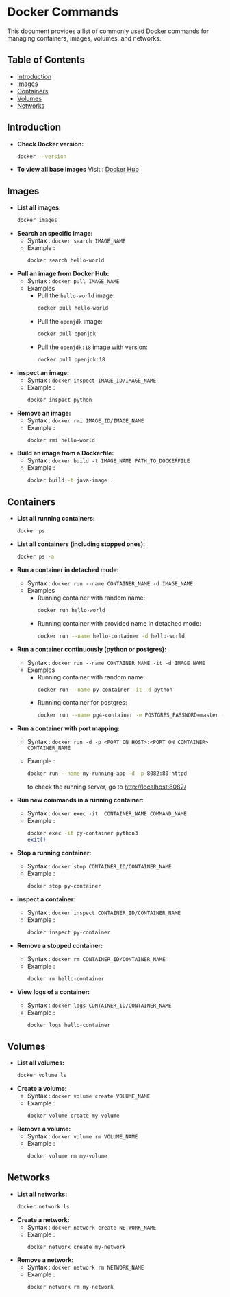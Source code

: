 # Docker Commands

This document provides a list of commonly used Docker commands for managing containers, images, volumes, and networks.

## Table of Contents

- [Introduction](#introduction)
- [Images](#images)
- [Containers](#containers)
- [Volumes](#volumes)
- [Networks](#networks)

## Introduction

- **Check Docker version:**
    ```sh
    docker --version
    ```
- **To view all base images** Visit : [Docker Hub](https://hub.docker.com/)

## Images

- **List all images:**
    ```sh
    docker images
    ```
- **Search an specific image:**
    - Syntax :  `docker search IMAGE_NAME`
    - Example :
        ```sh 
        docker search hello-world
        ```
- **Pull an image from Docker Hub:**
    - Syntax :  `docker pull IMAGE_NAME`
    - Examples
        - Pull the `hello-world` image:
            ```sh 
            docker pull hello-world
            ```
        - Pull the `openjdk` image:
            ```sh 
            docker pull openjdk
            ```
        - Pull the `openjdk:18` image with version:
            ```sh 
            docker pull openjdk:18
            ```
- **inspect an image:**
    - Syntax :  `docker inspect IMAGE_ID/IMAGE_NAME`
    - Example :
        ```sh
        docker inspect python
        ```
- **Remove an image:**
    - Syntax :  `docker rmi IMAGE_ID/IMAGE_NAME`
    - Example :
        ```sh
        docker rmi hello-world
        ```
- **Build an image from a Dockerfile:**
    - Syntax :  `docker build -t IMAGE_NAME PATH_TO_DOCKERFILE`
    - Example :
        ```sh
        docker build -t java-image .
        ```
## Containers

- **List all running containers:**
    ```sh 
    docker ps
    ```
- **List all containers (including stopped ones):**
    ```sh
    docker ps -a
    ```
- **Run a container in detached mode:**
    - Syntax :  `docker run --name CONTAINER_NAME -d IMAGE_NAME`
    - Examples
        - Running container with random name:
            ```sh 
            docker run hello-world
            ```
        - Running container with provided name in detached mode:
            ```sh 
            docker run --name hello-container -d hello-world
            ```
- **Run a container continuously (python or postgres):**
    - Syntax :  `docker run --name CONTAINER_NAME -it -d IMAGE_NAME`
    - Examples
        - Running container with random name:
            ```sh 
            docker run --name py-container -it -d python
            ```
        - Running container for postgres:
            ```sh
            docker run --name pg4-container -e POSTGRES_PASSWORD=master -it -d postgres
            ```
- **Run a container with port mapping:**
    - Syntax : `docker run -d -p <PORT_ON_HOST>:<PORT_ON_CONTAINER> CONTAINER_NAME`
    - Example :
        ```sh
        docker run --name my-running-app -d -p 8082:80 httpd
        ```

        to check the running server, go to [http://localhost:8082/](http://localhost:8082/)

- **Run new commands in a running container:**
    - Syntax : `docker exec -it  CONTAINER_NAME COMMAND_NAME`
    - Example :
        ```sh 
        docker exec -it py-container python3
        exit()
        ```
- **Stop a running container:**
    - Syntax :  `docker stop CONTAINER_ID/CONTAINER_NAME`
    - Example :
        ```sh
        docker stop py-container
        ```
- **inspect a container:**
    - Syntax :  `docker inspect CONTAINER_ID/CONTAINER_NAME`
    - Example :
        ```sh
        docker inspect py-container
        ```
- **Remove a stopped container:**
    - Syntax :  `docker rm CONTAINER_ID/CONTAINER_NAME`
    - Example :
        ```sh
        docker rm hello-container
        ```
- **View logs of a container:**
    - Syntax :  `docker logs CONTAINER_ID/CONTAINER_NAME`
    - Example :
        ```sh
        docker logs hello-container
        ```

## Volumes

- **List all volumes:**
    ```sh
    docker volume ls
    ```
- **Create a volume:**
    - Syntax :  `docker volume create VOLUME_NAME`
    - Example :
        ```sh
        docker volume create my-volume
        ```
- **Remove a volume:**
    - Syntax :  `docker volume rm VOLUME_NAME`
    - Example :
        ```sh
        docker volume rm my-volume
        ```

## Networks

- **List all networks:**
    ```sh
    docker network ls
    ```
- **Create a network:**
    - Syntax :  `docker network create NETWORK_NAME`
    - Example :
        ```sh
        docker network create my-network
        ```
- **Remove a network:**
    - Syntax :  `docker network rm NETWORK_NAME`
    - Example :
        ```sh
        docker network rm my-network
        ```